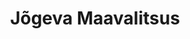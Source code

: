 ---
title: Jõgeva Maavalitsus
maintainer_name: Elli Kivi
maintainer_email: elli.kivi@jogeva.maavalitsus.ee
description: ''
---